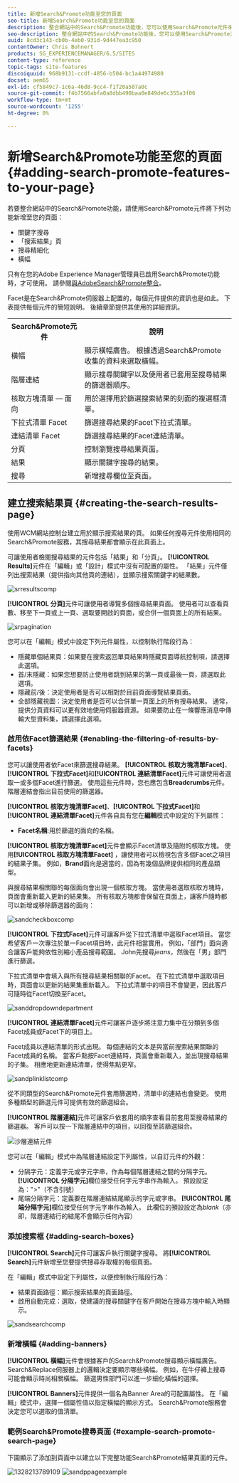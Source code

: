 ```yaml
---
title: 新增Search&Promote功能至您的頁面
seo-title: 新增Search&Promote功能至您的頁面
description: 整合網站中的Search&Promote功能後，您可以使用Search&Promote元件來新增功能至您的頁面，例如關鍵字搜尋、搜尋結果頁面搜尋調整和橫幅廣告。
seo-description: 整合網站中的Search&Promote功能後，您可以使用Search&Promote元件來新增功能至您的頁面，例如關鍵字搜尋、搜尋結果頁面搜尋調整和橫幅廣告。
uuid: 8cd3c143-cb0b-4eb0-931d-9d447ea3c950
contentOwner: Chris Bohnert
products: SG_EXPERIENCEMANAGER/6.5/SITES
content-type: reference
topic-tags: site-features
discoiquuid: 968b9131-ccdf-4856-b504-bc1a44974980
docset: aem65
exl-id: cf5849c7-1c6a-46d8-9cc4-f1f20a507a0c
source-git-commit: f4b7566abfa0a8dbb490baa0e849de6c355a3f06
workflow-type: tm+mt
source-wordcount: '1255'
ht-degree: 0%

---
```


# 新增Search&amp;Promote功能至您的頁面{#adding-search-promote-features-to-your-page}

若要整合網站中的Search&amp;Promote功能，請使用Search&amp;Promote元件將下列功能新增至您的頁面：

* 關鍵字搜尋
* 「搜索結果」頁
* 搜尋精細化
* 橫幅

只有在您的Adobe Experience Manager管理員已啟用Search&amp;Promote功能時，才可使用。 請參閱[與AdobeSearch&amp;Promote整合](/help/sites-administering/search-and-promote.md)。

Facet是在Search&amp;Promote伺服器上配置的，每個元件提供的資訊也是如此。 下表提供每個元件的簡短說明。 後續章節提供其使用的詳細資訊。

<table>
 <tbody>
  <tr>
   <th>Search&amp;Promote元件</th>
   <th>說明</th>
  </tr>
  <tr>
   <td>橫幅</td>
   <td>顯示橫幅廣告。 根據透過Search&amp;Promote收集的資料來選取橫幅。<br /> </td>
  </tr>
  <tr>
   <td>階層連結</td>
   <td>顯示搜尋關鍵字以及使用者已套用至搜尋結果的篩選器順序。</td>
  </tr>
  <tr>
   <td>核取方塊清單 — 面向</td>
   <td>用於選擇用於篩選搜索結果的刻面的複選框清單。</td>
  </tr>
  <tr>
   <td>下拉式清單 Facet</td>
   <td>篩選搜尋結果的Facet下拉式清單。</td>
  </tr>
  <tr>
   <td>連結清單 Facet</td>
   <td>篩選搜尋結果的Facet連結清單。</td>
  </tr>
  <tr>
   <td>分頁</td>
   <td>控制瀏覽搜尋結果頁面。</td>
  </tr>
  <tr>
   <td>結果</td>
   <td>顯示關鍵字搜尋的結果。</td>
  </tr>
  <tr>
   <td>搜尋</td>
   <td>新增搜尋欄位至頁面。</td>
  </tr>
 </tbody>
</table>

## 建立搜索結果頁 {#creating-the-search-results-page}

使用WCM網站控制台建立用於顯示搜索結果的頁。 如果任何搜尋元件使用相同的Search&amp;Promote服務，其搜尋結果都會顯示在此頁面上。

可讓使用者檢閱搜尋結果的元件包括「結果」和「分頁」。 **[!UICONTROL Results]**&#x200B;元件在「編輯」或「設計」模式中沒有可配置的屬性。 「結果」元件僅列出搜索結果（提供指向其他頁的連結），並顯示搜索關鍵字的結果數。

![srresultscomp](assets/srchresultscomp.png)

**[!UICONTROL 分頁]**&#x200B;元件可讓使用者導覽多個搜尋結果頁面。 使用者可以查看頁數、移至下一頁或上一頁、選取要開啟的頁面，或合併一個頁面上的所有結果。

![srpagination](assets/srchpagination.png)

您可以在「編輯」模式中設定下列元件屬性，以控制執行階段行為：

* 隱藏單個結果頁：如果要在搜索返回單頁結果時隱藏頁面導航控制項，請選擇此選項。
* 首/末隱藏：如果您想要防止使用者跳到結果的第一頁或最後一頁，請選取此選項。
* 隱藏前/後：決定使用者是否可以相對於目前頁面導覽結果頁面。
* 全部隱藏視圖：決定使用者是否可以合併單一頁面上的所有搜尋結果。 通常，提供分頁資料可以更有效地使用伺服器資源。 如果要防止在一條響應消息中傳輸大型資料集，請選擇此選項。

### 啟用依Facet篩選結果 {#enabling-the-filtering-of-results-by-facets}

您可以讓使用者依Facet來篩選搜尋結果。 **[!UICONTROL 核取方塊清單Facet]**、**[!UICONTROL 下拉式Facet]**&#x200B;和&#x200B;**[!UICONTROL 連結清單Facet]**&#x200B;元件可讓使用者選取一或多個Facet進行篩選。 使用這些元件時，您也應包含&#x200B;**Breadcrumbs**&#x200B;元件。 階層連結會指出目前使用的篩選器。

**[!UICONTROL 核取方塊清單Facet]**、**[!UICONTROL 下拉式Facet]**&#x200B;和&#x200B;**[!UICONTROL 連結清單Facet]**&#x200B;元件各自具有您在&#x200B;**編輯**&#x200B;模式中設定的下列屬性：

* **Facet名稱**:用於篩選的面向的名稱。

**[!UICONTROL 核取方塊清單Facet]**&#x200B;元件會顯示Facet清單及隨附的核取方塊。 使用&#x200B;**[!UICONTROL 核取方塊清單Facet]** ，讓使用者可以檢視包含多個Facet之項目的結果子集。 例如，**Brand**&#x200B;面向是適當的，因為有幾個品牌提供相同的產品類型。

與搜尋結果相關聯的每個面向會出現一個核取方塊。 當使用者選取核取方塊時，頁面會重新載入更新的結果集。 所有核取方塊都會保留在頁面上，讓客戶隨時都可以新增或移除篩選器的面向：

![sandcheckboxcomp](assets/sandpcheckboxcomp.png)

**[!UICONTROL 下拉式Facet]**&#x200B;元件可讓客戶從下拉式清單中選取Facet項目。 當您希望客戶一次專注於單一Facet項目時，此元件相當實用。 例如，「部門」面向適合讓客戶能夠依性別縮小產品搜尋範圍。 John先搜尋&#x200B;*jeans*，然後在「男」部門進行篩選。

下拉式清單中會填入與所有搜尋結果相關聯的Facet。 在下拉式清單中選取項目時，頁面會以更新的結果集重新載入。 下拉式清單中的項目不會變更，因此客戶可隨時從Facet切換至Facet。

![sanddropdowndepartment](assets/sandpdropdowndepartment.png)

**[!UICONTROL 連結清單Facet]**&#x200B;元件可讓客戶逐步將注意力集中在分類到多個Facet成員或Facet下的項目上。

Facet成員以連結清單的形式出現。 每個連結的文本是與當前搜索結果關聯的Facet成員的名稱。 當客戶點按Facet連結時，頁面會重新載入，並出現搜尋結果的子集。 相應地更新連結清單，使得焦點更窄。

![sandplinklistcomp](assets/sandplinklistcomp.png)

從不同類型的Search&amp;Promote元件套用篩選時，清單中的連結也會變更。 使用多種類型的篩選元件可提供有效的篩選組合。

**[!UICONTROL 階層連結]**&#x200B;元件可讓客戶依套用的順序查看目前套用至搜尋結果的篩選器。 客戶可以按一下階層連結中的項目，以回復至該篩選組合。

![沙層連結元件](assets/sandpbreadcrumbcomp.png)

您可以在「編輯」模式中為階層連結設定下列屬性，以自訂元件的外觀：

* 分隔字元：定義字元或字元字串，作為每個階層連結之間的分隔字元。 **[!UICONTROL 分隔字元]**&#x200B;欄位接受任何字元字串作為輸入。 預設設定為：&quot;>&quot;（不含引號）
* 尾端分隔字元：定義要在階層連結結尾顯示的字元或字串。 **[!UICONTROL 尾端分隔字元]**&#x200B;欄位接受任何字元字串作為輸入。 此欄位的預設設定為*blank*（亦即，階層連結行的結尾不會顯示任何內容）

### 添加搜索框 {#adding-search-boxes}

**[!UICONTROL Search]**&#x200B;元件可讓客戶執行關鍵字搜尋。 將&#x200B;**[!UICONTROL Search]**&#x200B;元件新增至您要提供搜尋存取權的每個頁面。

在「編輯」模式中設定下列屬性，以便控制執行階段行為：

* 結果頁面路徑：顯示搜索結果的頁面路徑。
* 啟用自動完成：選取，使建議的搜尋關鍵字在客戶開始在搜尋方塊中輸入時顯示。

![sandsearchcomp](assets/sandpsearchcomp.png)

### 新增橫幅 {#adding-banners}

**[!UICONTROL 橫幅]**&#x200B;元件會根據客戶的Search&amp;Promote搜尋顯示橫幅廣告。 Search&amp;Replace伺服器上的邏輯決定要顯示哪些橫幅。 例如，在牛仔褲上搜尋可能會顯示時尚相關橫幅。 篩選男性部門可以進一步細化橫幅的選擇。

**[!UICONTROL Banners]**&#x200B;元件提供一個名為Banner Area的可配置屬性。 在「編輯」模式中，選擇一個屬性值以指定橫幅的顯示方式。 Search&amp;Promote服務會決定您可以選取的值清單。

### 範例Search&amp;Promote搜尋頁面 {#example-search-promote-search-page}

下圖顯示了添加到頁面中以建立以下完整功能Search&amp;Promote結果頁面的元件。

![1328213789109](assets/1328213789109.png) ![sandppageexample](assets/sandppageexample.png)
